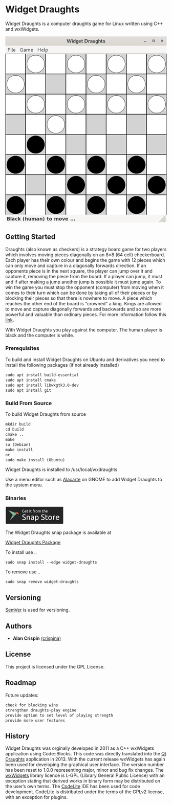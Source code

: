 # Widget Draughts

Widget Draughts is a computer draughts game for Linux written using C++ and wxWidgets.

![](widget-draughts.png)

## Getting Started

Draughts (also known as checkers) is a  strategy board game for two players which involves moving pieces diagonally on an 8×8 (64 cell) checkerboard. Each player has their own colour and begins the game with 12 pieces which can only move and capture in a diagonally forwards direction. If an opponents piece is in the next square, the player can jump over it and capture it, removing the piece from the board. If a player can jump, it must and if after making a jump another jump is possible it must jump again. To win the game you must stop the opponent (computer) from moving when it comes to their turn which can be done by taking all of their pieces or by blocking their pieces so that there is nowhere to move. A piece which reaches the other end of the board is "crowned" a king. Kings are allowed to move and capture diagonally forwards and backwards and so are more powerful and valuable than ordinary pieces. For more information follow this [link](https://en.wikipedia.org/wiki/Draughts).

With Widget Draughts you play against the computer. The human player is black and the computer is white.

### Prerequisites

To build and install Widget Draughts on Ubuntu and derivatives you need to install the following packages (if not already installed) 

```
sudo apt install build-essential
sudo apt install cmake
sudo apt install libwxgtk3.0-dev
sudo apt install git 
```

### Build From Source

To build Widget Draughts from source 

```
mkdir build  
cd build  
cmake ..
make
su (Debian)
make install
or
sudo make install (Ubuntu)
```
Widget Draughts is installed to /usr/local/wxdraughts

Use a menu editor such as [Alacarte](https://en.wikipedia.org/wiki/Alacarte) on GNOME to add Widget Draughts to the system menu.

### Binaries

![](snapstore.png)

The Widget Draughts snap package is available at 

[Widget Draughts Package](https://snapcraft.io/widget-draughts)

To install use ..
```
sudo snap install --edge widget-draughts
```
To remove use ..
```
sudo snap remove widget-draughts
```
## Versioning

[SemVer](http://semver.org/) is used for versioning. 

## Authors

* **Alan Crispin** [(crispina)](https://github.com/crispinalan)


## License

This project is licensed under the GPL License.

## Roadmap

Future updates:
```
check for blocking wins
strengthen draughts-play engine
provide option to set level of playing strength 
provide more user features
``` 

## History

Widget Draughts was orginally developed in 2011 as a C++ wxWidgets application using Code::Blocks. This code was directly translated into the [Qt Draughts](https://bitbucket.org/crispinalan/qt-5-draughts/src/master/) application in 2013. With the current release wxWidgets has again been used for developing the graphical user interface. The version number has been reset to 1.0.0 representing major, minor and bug fix changes. The [wxWidgets](https://www.wxwidgets.org/) library licence is L-GPL (Library General Public Licence) with an exception stating that derived works in binary form may be distributed on the user’s own terms. The [CodeLite](https://codelite.org/) IDE has been used for code development. CodeLite is distributed under the terms of the GPLv2 license, with an exception for plugins. 
